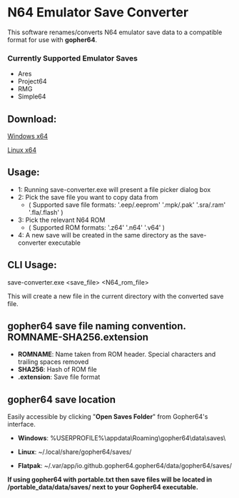 # N64 Emulator Save Converter

This software renames/converts N64 emulator save data to a compatible format for use with **gopher64**.
### Currently Supported Emulator Saves
- Ares
- Project64
- RMG
- Simple64


## Download:

[Windows x64](https://github.com/lualona66/save-converter/releases/latest/download/save-converter-windows-amd64.zip)

[Linux x64](https://github.com/lualona66/save-converter/releases/latest/download/save-converter-linux-amd64.tar.gz)


## Usage:

- 1: Running save-converter.exe will present a file picker dialog box
- 2: Pick the save file you want to copy data from
  - ( Supported save file formats: '.eep/.eeprom' '.mpk/.pak' '.sra/.ram' '.fla/.flash' )
- 3: Pick the relevant N64 ROM
  - ( Supported ROM formats: '.z64' '.n64' '.v64' )
- 4: A new save will be created in the same directory as the save-converter executable

## CLI Usage:

save-converter.exe <save_file> <N64_rom_file>

This will create a new file in the current directory with the converted save file.


## gopher64 save file naming convention. ROMNAME-SHA256.extension

* **ROMNAME**: Name taken from ROM header. Special characters and trailing spaces removed
* **SHA256**: Hash of ROM file
* **.extension**: Save file format


## gopher64 save location

Easily accessible by clicking "**Open Saves Folder**" from Gopher64's interface.


* **Windows**: %USERPROFILE%\appdata\Roaming\gopher64\data\saves\

* **Linux**: ~/.local/share/gopher64/saves/
* **Flatpak**: ~/.var/app/io.github.gopher64.gopher64/data/gopher64/saves/

**If using gopher64 with portable.txt then save files will be located in /portable_data/data/saves/ next to your Gopher64 executable.**


